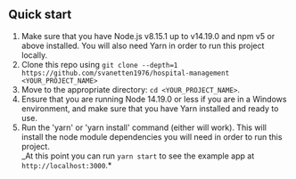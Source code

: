 ## Quick start

1.  Make sure that you have Node.js v8.15.1 up to v14.19.0 and npm v5 or above installed. You will also need Yarn in order to run this project locally.
2.  Clone this repo using `git clone --depth=1 https://github.com/svanetten1976/hospital-management <YOUR_PROJECT_NAME>`
3.  Move to the appropriate directory: `cd <YOUR_PROJECT_NAME>`.<br />
4.  Ensure that you are running Node 14.19.0 or less if you are in a Windows environment, and make sure that you have Yarn installed and ready to use.<br />
5.  Run the 'yarn' or 'yarn install' command (either will work). This will install the node module dependencies you will need in order to run this project.
    <br />
    \_At this point you can run `yarn start` to see the example app at `http://localhost:3000`.\*
